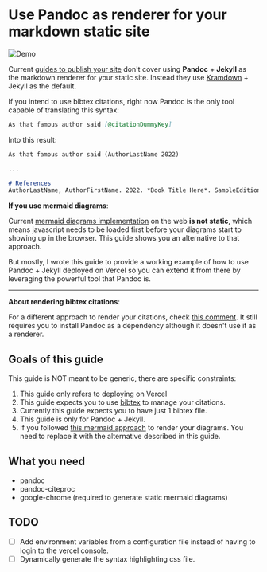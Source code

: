 # Use Pandoc as renderer for your markdown static site

![[Demo](https://foam.serranomorante.com/public/example)](https://i.postimg.cc/vBmZQhQW/brave-20221128-203023-938.gif)

Current [guides to publish your site](https://foambubble.github.io/foam/user/recipes/recipes#publish) don't cover using **Pandoc** + **Jekyll** as the markdown renderer for your static site. Instead they use [Kramdown](https://jekyllrb.com/docs/configuration/markdown/#kramdown) + Jekyll as the default.

If you intend to use bibtex citations, right now Pandoc is the only tool capable of translating this syntax:

```markdown
As that famous author said [@citationDummyKey]
```

Into this result:

```markdown
As that famous author said (AuthorLastName 2022)

...

# References
AuthorLastName, AuthorFirstName. 2022. *Book Title Here*. SampleEdition. SamplePublisher.
```

**If you use mermaid diagrams**:

Current [mermaid diagrams implementation](https://github.com/mermaid-js/mermaid/issues/772#issuecomment-449553808) on the web **is not static**, which means javascript needs to be loaded first before your diagrams start to showing up in the browser. This guide shows you an alternative to that approach.

But mostly, I wrote this guide to provide a working example of how to use Pandoc + Jekyll deployed on Vercel so you can extend it from there by leveraging the powerful tool that Pandoc is.

***

**About rendering bibtex citations**:

For a different approach to render your citations, check [this comment](https://github.com/foambubble/foam/issues/241#issuecomment-855418511). It still requires you to install Pandoc as a dependency although it doesn't use it as a renderer.

## Goals of this guide

This guide is NOT meant to be generic, there are specific constraints:

1. This guide only refers to deploying on Vercel
2. This guide expects you to use [bibtex](https://www.youtube.com/watch?v=JF9bvYmcdmY&list=LL&index=1&t=1s) to manage your citations.
3. Currently this guide expects you to have just 1 bibtex file.
4. This guide is only for Pandoc + Jekyll.
5. If you followed [this mermaid approach](https://github.com/mermaid-js/mermaid/issues/772#issuecomment-449553808) to render your diagrams. You need to replace it with the alternative described in this guide.

## What you need

- pandoc
- pandoc-citeproc
- google-chrome (required to generate static mermaid diagrams)

## TODO

- [ ] Add environment variables from a configuration file instead of having to login to the vercel console.
- [ ] Dynamically generate the syntax highlighting css file.
